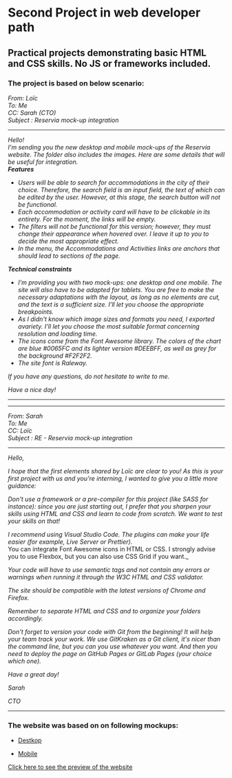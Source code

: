 # **Second Project in web developer path**

## **Practical projects demonstrating basic HTML and CSS skills. No JS or frameworks included.**

### The project is based on below scenario:


_From:  Loïc_  
_To: Me_     
_CC: Sarah (CTO)_  
_Subject : Reservia mock-up integration_  
___
 _Hello!_  
 _I'm sending you the new desktop and mobile mock-ups of the Reservia website. The folder also includes the images. Here are some details that will be useful for integration._  
 **_Features_**
 * _Users will be able to search for accommodations in the city of their choice. Therefore, the search field is an input field, the text of which can be edited by the user. However, at this stage, the search button will not be functional._
 * _Each accommodation or activity card will have to be clickable in its entirety. For the moment, the links will be empty._
 * _The filters will not be functional for this version; however, they must change their appearance when hovered over. I leave it up to you to decide the most appropriate effect._
 * _In the menu, the Accommodations and Activities links are anchors that should lead to sections of the page._  
  
 **_Technical constraints_**
 
 * _I’m providing you with two mock-ups: one desktop and one mobile. The site will  also have to be adapted for tablets. You are free to make the necessary  adaptations with the layout, as long as no elements are cut, and the text is a   sufficient size. I’ll let you choose the appropriate breakpoints._
 * _As I didn't know which image sizes and formats you need, I exported avariety.  I’ll let you choose the most suitable format concerning resolution and loading   time._
 * _The icons come from the Font Awesome library. The colors of the chart are blue  #0065FC and its lighter version #DEEBFF, as well as grey for the background  #F2F2F2._
* _The site font is Raleway._

_If you have any questions, do not hesitate to write to me._

_Have a nice day!_
___
___
_From: Sarah_  
_To: Me_  
_CC: Loïc_  
_Subject : RE - Reservia mock-up integration_  
___
_Hello,_  

_I hope that the first elements shared by Loïc are clear to you! As this is your first project with us and you're interning, I wanted to give you a little more guidance:_  


_Don't use a framework or a pre-compiler for this project (like SASS for instance): since you are just starting out, I prefer that  you sharpen your skills using HTML and CSS and learn to code from scratch. We want to test your skills on that!_  

_I recommend using Visual Studio Code. The plugins can make your life easier (for example, Live Server or Prettier)._  
    You can integrate Font Awesome icons in HTML or CSS. I strongly advise you to use Flexbox, but you can also use CSS Grid if you want._  

_Your code will have to use semantic tags and not contain any errors or warnings when running it through the W3C HTML and CSS validator._  

_The site should be compatible with the latest versions of Chrome and Firefox._  

_Remember to separate HTML and CSS and to organize your folders accordingly._  

_Don't forget to version your code with Git from the beginning! It will help your team track your work. We use GitKraken as a Git client, it's nicer than the command line, but you can you use whatever you want. And then you need to deploy the page on GitHub Pages or GitLab Pages (your choice which one)._  

 

_Have a great day!_  

_Sarah_  

_CTO_  
___
### The website was based on on following mockups:


*  [Destkop](https://raw.githubusercontent.com/phos23/BartoszSwiderski_2_09262020_A/master/mockups/Desktop%20-%201.png)


*  [Mobile](https://raw.githubusercontent.com/phos23/BartoszSwiderski_2_09262020_A/master/mockups/iPhone%208%20-%201.png)

<a href="https://phos23.github.io/BartoszSwiderski_2_09262020_A/#">Click here to see the preview of the website</a>
